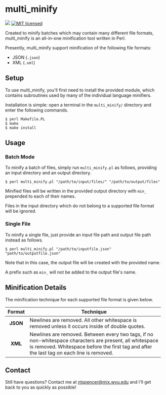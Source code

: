 # multi_minify

![](https://reposs.herokuapp.com/?path=nathantspencer/multi_minify&color=brightgreen)
[![MIT licensed](https://img.shields.io/badge/license-MIT-blue.svg)](https://github.com/nathantspencer/webknossos_toolkit/blob/master/LICENSE.md)

Created to minify batches which may contain many different file formats, multi_minify is an all-in-one minification tool written in Perl.

Presently, multi_minify support minification of the following file formats:

 - JSON (`.json`)
 - XML (`.xml`)
 
## Setup

To use multi_minify, you'll first need to install the provided module, which contains subroutines used by many of the individual language minifiers.

Installation is simple: open a terminal in the `multi_minify/` directory and enter the following commands.

``` 
$ perl Makefile.PL
$ make
$ make install
```
 
## Usage

### Batch Mode

To minify a batch of files, simply run `multi_minify.pl` as follows, providing an input directory and an output directory.

``` 
$ perl multi_minify.pl "/path/to/input/files/" "/path/to/output/files"
```

Minified files will be written in the provided output directory with `min_` prepended to each of their names.

Files in the input directory which do not belong to a supported file format will be ignored.

### Single File

To minify a single file, just provide an input file path and output file path instead as follows.

```
$ perl multi_minify.pl "/path/to/inputfile.json" "path/to/outputfile.json"
```

Note that in this case, the output file will be created with the provided name.

A prefix such as `min_` will not be added to the output file's name.


## Minification Details

The minification technique for each supported file format is given below.

| Format | Technique |
| :-----------: | ------------- |
| **JSON**      | Newlines are removed. All other whitespace is removed unless it occurs inside of double quotes. |
| **XML**     | Newlines are removed. Between every two tags, if no non-whitespace characters are present, all whitespace is removed. Whitespace before the first tag and after the last tag on each line is removed.      |

 



## Contact

Still have questions? Contact me at ntspencer@mix.wvu.edu and I'll get back to you as quickly as possible!
